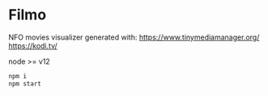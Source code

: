 # Filmo

NFO movies visualizer generated with:
https://www.tinymediamanager.org/
https://kodi.tv/

node >= v12

```bash
npm i
npm start
```
